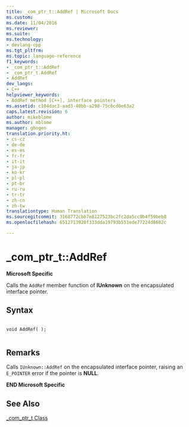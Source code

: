 ```yaml
---
title: _com_ptr_t::AddRef | Microsoft Docs
ms.custom: 
ms.date: 11/04/2016
ms.reviewer: 
ms.suite: 
ms.technology:
- devlang-cpp
ms.tgt_pltfrm: 
ms.topic: language-reference
f1_keywords:
- _com_ptr_t::AddRef
- _com_ptr_t.AddRef
- AddRef
dev_langs:
- C++
helpviewer_keywords:
- AddRef method [C++], interface pointers
ms.assetid: c104dac3-aad3-40bb-a298-75c6cd0e63a2
caps.latest.revision: 6
author: mikeblome
ms.author: mblome
manager: ghogen
translation.priority.ht:
- cs-cz
- de-de
- es-es
- fr-fr
- it-it
- ja-jp
- ko-kr
- pl-pl
- pt-br
- ru-ru
- tr-tr
- zh-cn
- zh-tw
translationtype: Human Translation
ms.sourcegitcommit: 3168772cbb7e8127523bc2fc2da5cc9b4f59beb8
ms.openlocfilehash: 6512713920f333dda19793b551ede77224d8682c

---
```

# _com_ptr_t::AddRef
**Microsoft Specific**  
  
 Calls the `AddRef` member function of **IUnknown** on the encapsulated interface pointer.  
  
## Syntax  
  
```  
  
void AddRef( );  
  
```  
  
## Remarks  
 Calls `IUnknown::AddRef` on the encapsulated interface pointer, raising an `E_POINTER` error if the pointer is **NULL**.  
  
 **END Microsoft Specific**  
  
## See Also  
 [_com_ptr_t Class](../cpp/com-ptr-t-class.md)


<!--HONumber=Jan17_HO2-->


